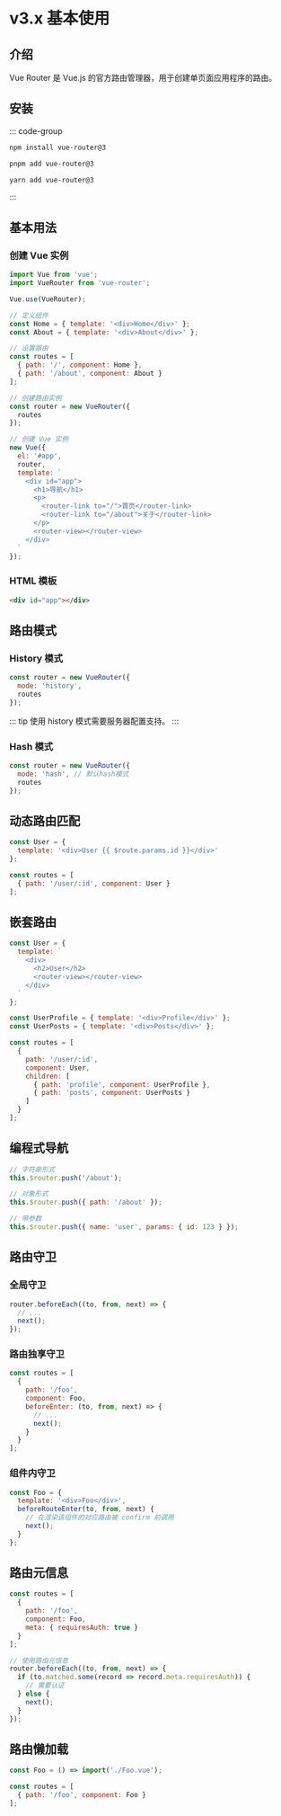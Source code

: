 # v3.x 基本使用

## 介绍

Vue Router 是 Vue.js 的官方路由管理器，用于创建单页面应用程序的路由。

## 安装

::: code-group

```sh [npm]
npm install vue-router@3
```

```sh [pnpm]
pnpm add vue-router@3
```

```sh [yarn]
yarn add vue-router@3
```

:::

## 基本用法

### 创建 Vue 实例

```javascript
import Vue from 'vue';
import VueRouter from 'vue-router';

Vue.use(VueRouter);

// 定义组件
const Home = { template: '<div>Home</div>' };
const About = { template: '<div>About</div>' };

// 设置路由
const routes = [
  { path: '/', component: Home },
  { path: '/about', component: About }
];

// 创建路由实例
const router = new VueRouter({
  routes
});

// 创建 Vue 实例
new Vue({
  el: '#app',
  router,
  template: `
    <div id="app">
      <h1>导航</h1>
      <p>
        <router-link to="/">首页</router-link>
        <router-link to="/about">关于</router-link>
      </p>
      <router-view></router-view>
    </div>
  `
});
```

### HTML 模板

```html
<div id="app"></div>
```

## 路由模式

### History 模式

```javascript
const router = new VueRouter({
  mode: 'history',
  routes
});
```

::: tip
使用 history 模式需要服务器配置支持。
:::

### Hash 模式

```javascript
const router = new VueRouter({
  mode: 'hash', // 默认hash模式
  routes
});
```

## 动态路由匹配

```javascript
const User = {
  template: '<div>User {{ $route.params.id }}</div>'
};

const routes = [
  { path: '/user/:id', component: User }
];
```

## 嵌套路由

```javascript
const User = {
  template: `
    <div>
      <h2>User</h2>
      <router-view></router-view>
    </div>
  `
};

const UserProfile = { template: '<div>Profile</div>' };
const UserPosts = { template: '<div>Posts</div>' };

const routes = [
  {
    path: '/user/:id',
    component: User,
    children: [
      { path: 'profile', component: UserProfile },
      { path: 'posts', component: UserPosts }
    ]
  }
];
```

## 编程式导航

```javascript
// 字符串形式
this.$router.push('/about');

// 对象形式
this.$router.push({ path: '/about' });

// 带参数
this.$router.push({ name: 'user', params: { id: 123 } });
```

## 路由守卫

### 全局守卫

```javascript
router.beforeEach((to, from, next) => {
  // ...
  next();
});
```

### 路由独享守卫

```javascript
const routes = [
  {
    path: '/foo',
    component: Foo,
    beforeEnter: (to, from, next) => {
      // ...
      next();
    }
  }
];
```

### 组件内守卫

```javascript
const Foo = {
  template: '<div>Foo</div>',
  beforeRouteEnter(to, from, next) {
    // 在渲染该组件的对应路由被 confirm 前调用
    next();
  }
};
```

## 路由元信息

```javascript
const routes = [
  {
    path: '/foo',
    component: Foo,
    meta: { requiresAuth: true }
  }
];

// 使用路由元信息
router.beforeEach((to, from, next) => {
  if (to.matched.some(record => record.meta.requiresAuth)) {
    // 需要认证
  } else {
    next();
  }
});
```

## 路由懒加载

```javascript
const Foo = () => import('./Foo.vue');

const routes = [
  { path: '/foo', component: Foo }
];
```

